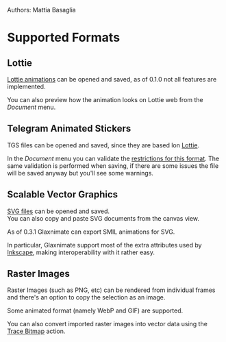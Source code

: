 Authors: Mattia Basaglia

# Supported Formats

## Lottie

[Lottie animations](http://airbnb.io/lottie/) can be opened and saved, as of 0.1.0 not all features are implemented.

You can also preview how the animation looks on Lottie web from the *Document* menu.

## Telegram Animated Stickers

TGS files can be opened and saved, since they are based lon [Lottie](#lottie).

In the *Document* menu you can validate the [restrictions for this format](https://core.telegram.org/animated_stickers).
The same validation is performed when saving, if there are some issues the file will be saved anyway but you'll see some warnings.

## Scalable Vector Graphics

[SVG files](https://developer.mozilla.org/en-US/docs/Web/SVG) can be opened and saved.<br/>
You can also copy and paste SVG documents from the canvas view.

As of 0.3.1 Glaxnimate can export SMIL animations for SVG.

In particular, Glaxnimate support most of the extra attributes used by [Inkscape](https://inkscape.org/),
making interoperability with it rather easy.

## Raster Images

Raster Images (such as PNG, etc) can be rendered from individual frames and there's
an option to copy the selection as an image.

Some animated format (namely WebP and GIF) are supported.

You can also convert imported raster images into vector data using the [Trace Bitmap](/manual/ui/dialogs.md#trace-bitmap) action.

